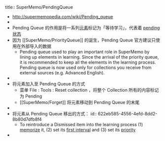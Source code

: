 title:: SuperMemo/PendingQueue

- http://supermemopedia.com/wiki/Pending_queue
-
- Pending Queue 的作用是将一系列[元素]([[SuperMemo/Element]])标记为「等待学习」，代表着  [pending 状态](((622eb6bc-9773-40a5-9165-c8fbff4d856d)))
- 因为 [[SuperMemo/PriorityQueue]] 的诞生，Pending Queue 官方建议只使用在外部导入的数据
	- Pending queue used to play an important role in SuperMemo by lining up elements in learning. Since the arrival of the priority queue, it is recommended to keep all the elements in the learning process. Pending queue is now used only for collections you receive from external sources (e.g. Advanced English).
-
- 将元素加入至 Pending Queue 的方式
	- 菜单 File : Tools : Reset collection ，将整个 Collection 所有的内容标记为 Pending
	- [[SuperMemo/Forget]] 将元素移动到 Pending Queue 的末尾
-
- 将元素从 Pending Queue 移出的方式：
  id:: 622eb585-4556-4efd-8dd2-8b80d7dfb8f4
	- To reintroduce a Dismissed item into the learning process 
	  (1) [memorize]([[SuperMemo/Memorize]]) it, 
	  (2) set its [first interval](http://supermemopedia.com/wiki/First_interval) and 
	  (3) set its [priority]([[SuperMemo/Priority]])
-